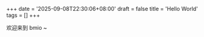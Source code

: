 +++
date = '2025-09-08T22:30:06+08:00'
draft = false
title = 'Hello World'
tags = []
+++

欢迎来到 bmio ~
